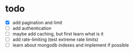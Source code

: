 # todo

- [x] add pagination and limit
- [ ] add authentication
- [ ] maybe add caching, but first learn what is it
- [ ] add rate-limiting (test extreme rate limits)
- [ ] learn about mongodb indexes and implement if possible
